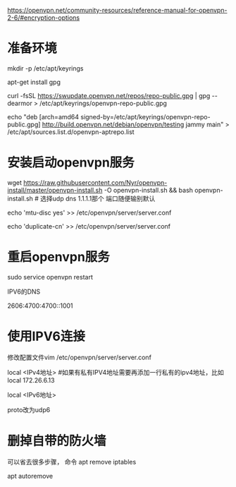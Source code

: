 https://openvpn.net/community-resources/reference-manual-for-openvpn-2-6/#encryption-options

# 准备环境

mkdir -p /etc/apt/keyrings

apt-get install gpg

curl -fsSL https://swupdate.openvpn.net/repos/repo-public.gpg | gpg --dearmor > /etc/apt/keyrings/openvpn-repo-public.gpg

echo "deb [arch=amd64 signed-by=/etc/apt/keyrings/openvpn-repo-public.gpg] http://build.openvpn.net/debian/openvpn/testing jammy main" > /etc/apt/sources.list.d/openvpn-aptrepo.list

# 安装启动openvpn服务

wget https://raw.githubusercontent.com/Nyr/openvpn-install/master/openvpn-install.sh -O openvpn-install.sh && bash openvpn-install.sh             \# 选择udp dns 1.1.1.1那个 端口随便输别默认

echo 'mtu-disc yes' >> /etc/openvpn/server/server.conf

echo 'duplicate-cn' >> /etc/openvpn/server/server.conf

# 重启openvpn服务

sudo service openvpn restart

IPV6的DNS

2606:4700:4700::1001



# 使用IPV6连接

修改配置文件vim /etc/openvpn/server/server.conf

local <IPv4地址> #如果有私有IPV4地址需要再添加一行私有的ipv4地址，比如local 172.26.6.13

local <IPv6地址>

proto改为udp6

# 删掉自带的防火墙

可以省去很多步骤，
命令
apt remove iptables

apt autoremove
